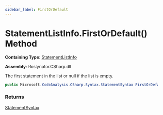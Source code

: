 ```yaml
---
sidebar_label: FirstOrDefault
---
```


# StatementListInfo\.FirstOrDefault\(\) Method

**Containing Type**: [StatementListInfo](../index.md)

**Assembly**: Roslynator\.CSharp\.dll

  
The first statement in the list or null if the list is empty\.

```csharp
public Microsoft.CodeAnalysis.CSharp.Syntax.StatementSyntax FirstOrDefault()
```

### Returns

[StatementSyntax](https://docs.microsoft.com/en-us/dotnet/api/microsoft.codeanalysis.csharp.syntax.statementsyntax)

